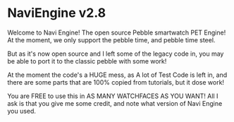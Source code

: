 # NaviEngine v2.8
Welcome to Navi Engine!
The open source Pebble smartwatch PET Engine!
At the moment, we only support the pebble time, and pebble time steel.

But as it's now open source and I left some of the legacy code in, you may be able to port
it to the classic pebble with some work!

At the moment the code's a HUGE mess, as A lot of Test Code is left in,
and there are some parts that are 100% copied from tutorials, but it dose work!

You are FREE to use this in AS MANY WATCHFACES AS YOU WANT!
All I ask is that you give me some credit, and note what version of Navi Engine you used.
